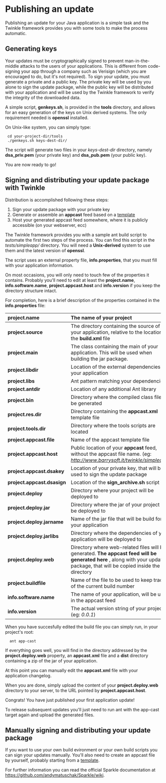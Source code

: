 # Publishing an update #

Publishing an update for your Java application is a simple task and the Twinkle framework provides you with some tools to make the process automatic.

## Generating keys ##

Your updates must be cryptographically signed to prevent man-in-the-middle attacks to the users of your applications. This is different from code-signing your app through a company such as Verisign (which you are encouraged to do, but it's not required). To sign your update, you must generate a private and a public key. The private key will be used by you alone to sign the update package, while the public key will be distributed with your application and will be used by the Twinkle framework to verify the integrity of the downloaded data.

A simple script, **genkeys.sh**, is provided in the **tools** directory, and allows for an easy generation of the keys on Unix derived systems. The only requirement needed is **openssl** installed.

On Unix-like system, you can simply type:

```
 cd your-project-dir/tools
 ./genkeys.sh keys-dest-dir/
```

The script will generate two files in your _keys-dest-dir_ directory, namely **dsa\_priv.pem** (your private key) and **dsa\_pub.pem** (your public key).

You are now ready to go!

## Signing and distributing your update package with Twinkle ##

Distribution is accomplished following these steps:
  1. Sign your update package with your private key
  1. Generate or assemble an **appcast** feed based on a [template](http://andymatuschak.org/files/sparkletestcast.xml)
  1. Host your generated appcast feed somewhere, where it is publicly accessible (on your webserver, ecc)

The Twinkle framework provides you with a sample ant build script to automate the first two steps of the process. You can find this script in the _tests/simpleapp/_ directory. You will need a **Unix-derived** system to use them and the latest version of **openssl**.

The script uses an external property file, **info.properties**, that you must fill with your application information.

On most occasions, you will only need to touch few of the properties it contains. Probably you'll need to edit at least the **project.name**, **info.software.name**, **project.appcast.host** and **info.version** if you keep the directory structure intact.

For completion, here is a brief description of the properties contained in the **info.properties** file:

| **project.name** | The name of your project |
|:-----------------|:-------------------------|
| **project.source** | The directory containing the source of your application, relative to the location of the **build.xml** file |
| **project.main** | The class containing the main of your application. This will be used when building the jar package. |
| **project.libdir** | Location of the external dependencies of your application |
| **project.libs** | Ant pattern matching your dependencies |
| **project.antdir** | Location of any additional Ant library |
| **project.bin**  | Directory where the compiled class file will be generated |
| **project.res.dir** | Directory containing the **appcast.xml** template file |
| **project.tools.dir** | Directory where the tools scripts are located |
| **project.appcast.file** | Name of the appcast template file |
| **project.appcast.host** | Public location of your **appcast** feed, without the appcast file name. (eg: _http://www.barrysoft.it/twinkle/simpleapp_) |
| **project.appcast.dsakey** | Location of your private key, that will be used to sign the update package |
| **project.appcast.dsasign** | Location of the **sign\_archive.sh** script |
| **project.deploy** | Directory where your project will be deployed to |
| **project.deploy.jar** | Directory where the jar of your project will be deployed to |
| **project.deploy.jarname** | Name of the jar file that will be build for your application |
| **project.deploy.jarlibs** | Directory where the dependencies of your application will be deployed to |
| **project.deploy.web** | Directory where web-related files will be generated. **The appcast feed will be generated here** , along with your update package, that will be copied inside the **dist** directory |
| **project.buildfile** | Name of the file to be used to keep track of the current build number |
| **info.software.name** | The name of your application, will be used in the appcast feed |
| **info.version** | The actual version string of your project (eg: _0.0.1_) |

When you have succesfully edited the build file you can simply run, in your project's root:

```
  ant app-cast
```

If everything goes well, you will find in the directory addressed by the **project.deploy.web** property, an **appcast.xml** file and a **dist** directory containing a zip of the jar of your application.

At this point you can manually edit the **appcast.xml** file with your application changelog.

When you are done, simply upload the content of your **project.deploy.web** directory to your server, to the URL pointed by **project.appcast.host**.

Congrats! You have just published your first application update!

To release subsequent updates you'll just need to run ant with the app-cast target again and upload the generated files.

## Manually signing and distributing your update package ##

If you want to use your own build evironment or your own build scripts you can sign your updates manually. You'll also need to create an appcast file by yourself, probably starting from a [template](http://andymatuschak.org/files/sparkletestcast.xml).

For further information you can read the official Sparkle documentation at https://github.com/andymatuschak/Sparkle/wiki.